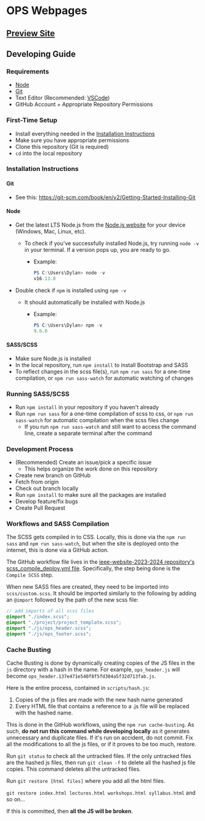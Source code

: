 # OPS Webpages

## [Preview Site]([https://archive.openprojectspace.org/)

## Developing Guide

### Requirements

- [Node](#node)
- [Git](#git)
- Text Editor (Recommended: [VSCode](https://code.visualstudio.com/))
- GitHub Account + Appropriate Repository Permissions

### First-Time Setup

- Install everything needed in the [Installation Instructions](#installation-instructions)
- Make sure you have appropriate permissions
- Clone this repository (Git is required)
- `cd` into the local repository

### Installation Instructions

#### Git

- See this: <https://git-scm.com/book/en/v2/Getting-Started-Installing-Git>

#### Node

- Get the latest LTS Node.js from the [Node.js website](https://nodejs.org/en/download) for your device (Windows, Mac, Linux, etc).

  - To check if you've successfully installed Node.js, try running `node -v` in your terminal. If a version pops up, you are ready to go.

    - Example:

      ```Powershell
      PS C:\Users\Dylan> node -v
      v16.13.0
      ```

- Double check if `npm` is installed using `npm -v`

  - It should automatically be installed with Node.js

    - Example:

      ```Powershell
      PS C:\Users\Dylan> npm -v
      9.6.0
      ```

#### SASS/SCSS

- Make sure Node.js is installed
- In the local repository, run `npm install` to install Bootstrap and SASS
- To reflect changes in the scss file(s), run `npm run sass` for a one-time compilation, or `npm run sass-watch` for automatic watching of changes

### Running SASS/SCSS

- Run `npm install` in your repository if you haven't already
- Run `npm run sass` for a one-time compilation of scss to css, or `npm run sass-watch` for automatic compilation when the scss files change
  - If you run `npm run sass-watch` and still want to access the command line, create a separate terminal after the command

### Development Process

- (Recommended) Create an issue/pick a specific issue
  - This helps organize the work done on this repository
- Create new branch on GitHub
- Fetch from origin
- Check out branch locally
- Run `npm install` to make sure all the packages are installed
- Develop feature/fix bugs
- Create Pull Request

### Workflows and SASS Compilation
The SCSS gets compiled in to CSS. Locally, this is done via the `npm run sass` and `npm run sass-watch`, but when the site is deployed onto the internet, this is done via a GitHub action.

The GitHub workflow file lives in the [ieee-website-2023-2024 repository's scss_compile_deploy.yml file](https://github.com/uci-ieee/ieee-website-2023-2024/blob/main/.github/workflows/scss_compile_deploy.yml). Specifically, the step being done is the `Compile SCSS` step.

When new SASS files are created, they need to be imported into `scss/custom.scss`. It should be imported similarly to the following by adding an `@import` followed by the path of the new scss file:

```scss
// add imports of all scss files
@import "./index.scss";
@import "./project/project_template.scss";
@import "./js/ops_header.scss";
@import "./js/ops_footer.scss";
```

### Cache Busting
Cache Busting is done by dynamically creating copies of the JS files in the `js` directory with a hash in the name. For example, `ops_header.js` will become `ops_header.137e471e540f8f5fd304a5f32d713fab.js`.

Here is the entire process, contained in `scripts/hash.js`:
1. Copies of the js files are made with the new hash name generated
2. Every HTML file that contains a reference to a .js file will be replaced with the hashed name. 

This is done in the GitHub workflows, using the `npm run cache-busting`. As such,  **do not run this command while developing locally** as it generates unnecessary and duplicate files. If it's run on accident, do not commit. Fix all the modifications to all the js files, or if it proves to be too much, restore.

Run `git status` to check all the untracked files. If the only untracked files are the hashed js files, then run `git clean -f` to delete all the hashed js file copies. This command deletes all the untracked files.

Run `git restore [html files]` where you add all the html files.

`git restore index.html lectures.html workshops.html syllabus.html` and so on...

If this is committed, then **all the JS will be broken**.
